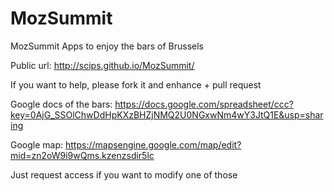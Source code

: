 MozSummit
=========

MozSummit Apps to enjoy the bars of Brussels

Public url: http://scips.github.io/MozSummit/

If you want to help, please fork it and enhance + pull request

Google docs of the bars: https://docs.google.com/spreadsheet/ccc?key=0AjG_SSOlChwDdHpKXzBHZjNMQ2U0NGxwNm4wY3JtQ1E&usp=sharing

Google map: https://mapsengine.google.com/map/edit?mid=zn2oW9i9wQms.kzenzsdir5lc

Just request access if you want to modify one of those

